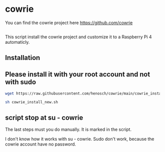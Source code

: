 # cowrie

You can find the cowrie project here https://github.com/cowrie

##
This script install the cowrie project and customize it
to a Raspberry Pi 4 automaticly. 

## Installation
## Please install it with your root account and not with sudo

```bash
wget https://raw.githubusercontent.com/henosch/cowrie/main/cowrie_install_new.sh

sh cowrie_install_new.sh
```

## script stop at su - cowrie
The last steps must you do manually. 
It is marked in the script. 

I don't know how it works with su - cowrie. 
Sudo don't work, because the cowrie account have no password. 
